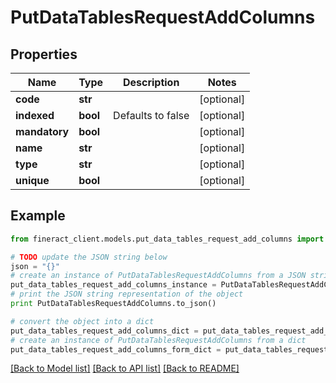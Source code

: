 # PutDataTablesRequestAddColumns


## Properties

Name | Type | Description | Notes
------------ | ------------- | ------------- | -------------
**code** | **str** |  | [optional] 
**indexed** | **bool** | Defaults to false | [optional] 
**mandatory** | **bool** |  | [optional] 
**name** | **str** |  | [optional] 
**type** | **str** |  | [optional] 
**unique** | **bool** |  | [optional] 

## Example

```python
from fineract_client.models.put_data_tables_request_add_columns import PutDataTablesRequestAddColumns

# TODO update the JSON string below
json = "{}"
# create an instance of PutDataTablesRequestAddColumns from a JSON string
put_data_tables_request_add_columns_instance = PutDataTablesRequestAddColumns.from_json(json)
# print the JSON string representation of the object
print PutDataTablesRequestAddColumns.to_json()

# convert the object into a dict
put_data_tables_request_add_columns_dict = put_data_tables_request_add_columns_instance.to_dict()
# create an instance of PutDataTablesRequestAddColumns from a dict
put_data_tables_request_add_columns_form_dict = put_data_tables_request_add_columns.from_dict(put_data_tables_request_add_columns_dict)
```
[[Back to Model list]](../README.md#documentation-for-models) [[Back to API list]](../README.md#documentation-for-api-endpoints) [[Back to README]](../README.md)


